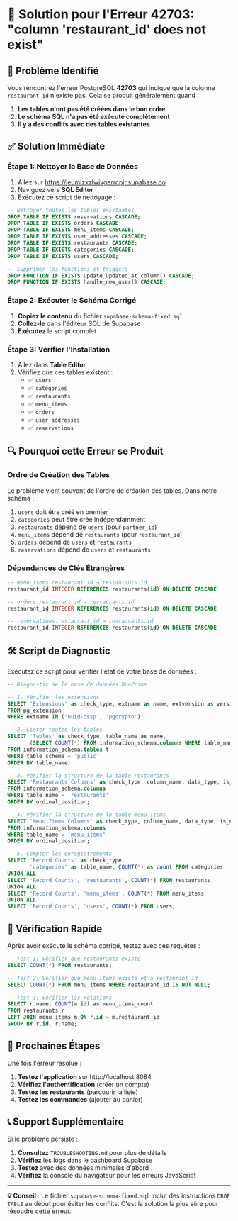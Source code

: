 # 🔧 Solution pour l'Erreur 42703: "column 'restaurant_id' does not exist"

## 🚨 **Problème Identifié**

Vous rencontrez l'erreur PostgreSQL **42703** qui indique que la colonne `restaurant_id` n'existe pas. Cela se produit généralement quand :

1. **Les tables n'ont pas été créées dans le bon ordre**
2. **Le schéma SQL n'a pas été exécuté complètement**
3. **Il y a des conflits avec des tables existantes**

## ✅ **Solution Immédiate**

### **Étape 1: Nettoyer la Base de Données**

1. Allez sur https://jeumizxzlwjvgerrcpjr.supabase.co
2. Naviguez vers **SQL Editor**
3. Exécutez ce script de nettoyage :

```sql
-- Nettoyer toutes les tables existantes
DROP TABLE IF EXISTS reservations CASCADE;
DROP TABLE IF EXISTS orders CASCADE;
DROP TABLE IF EXISTS menu_items CASCADE;
DROP TABLE IF EXISTS user_addresses CASCADE;
DROP TABLE IF EXISTS restaurants CASCADE;
DROP TABLE IF EXISTS categories CASCADE;
DROP TABLE IF EXISTS users CASCADE;

-- Supprimer les fonctions et triggers
DROP FUNCTION IF EXISTS update_updated_at_column() CASCADE;
DROP FUNCTION IF EXISTS handle_new_user() CASCADE;
```

### **Étape 2: Exécuter le Schéma Corrigé**

1. **Copiez le contenu** du fichier `supabase-schema-fixed.sql`
2. **Collez-le** dans l'éditeur SQL de Supabase
3. **Exécutez** le script complet

### **Étape 3: Vérifier l'Installation**

1. Allez dans **Table Editor**
2. Vérifiez que ces tables existent :
   - ✅ `users`
   - ✅ `categories`
   - ✅ `restaurants`
   - ✅ `menu_items`
   - ✅ `orders`
   - ✅ `user_addresses`
   - ✅ `reservations`

## 🔍 **Pourquoi cette Erreur se Produit**

### **Ordre de Création des Tables**
Le problème vient souvent de l'ordre de création des tables. Dans notre schéma :

1. `users` doit être créé en premier
2. `categories` peut être créé indépendamment
3. `restaurants` dépend de `users` (pour `partner_id`)
4. `menu_items` dépend de `restaurants` (pour `restaurant_id`)
5. `orders` dépend de `users` et `restaurants`
6. `reservations` dépend de `users` et `restaurants`

### **Dépendances de Clés Étrangères**
```sql
-- menu_items.restaurant_id → restaurants.id
restaurant_id INTEGER REFERENCES restaurants(id) ON DELETE CASCADE

-- orders.restaurant_id → restaurants.id
restaurant_id INTEGER REFERENCES restaurants(id) ON DELETE CASCADE

-- reservations.restaurant_id → restaurants.id
restaurant_id INTEGER REFERENCES restaurants(id) ON DELETE CASCADE
```

## 🛠️ **Script de Diagnostic**

Exécutez ce script pour vérifier l'état de votre base de données :

```sql
-- Diagnostic de la base de données BraPrime

-- 1. Vérifier les extensions
SELECT 'Extensions' as check_type, extname as name, extversion as version
FROM pg_extension 
WHERE extname IN ('uuid-ossp', 'pgcrypto');

-- 2. Lister toutes les tables
SELECT 'Tables' as check_type, table_name as name, 
       (SELECT COUNT(*) FROM information_schema.columns WHERE table_name = t.table_name) as columns
FROM information_schema.tables t
WHERE table_schema = 'public' 
ORDER BY table_name;

-- 3. Vérifier la structure de la table restaurants
SELECT 'Restaurants Columns' as check_type, column_name, data_type, is_nullable, column_default
FROM information_schema.columns
WHERE table_name = 'restaurants'
ORDER BY ordinal_position;

-- 4. Vérifier la structure de la table menu_items
SELECT 'Menu Items Columns' as check_type, column_name, data_type, is_nullable, column_default
FROM information_schema.columns
WHERE table_name = 'menu_items'
ORDER BY ordinal_position;

-- 5. Compter les enregistrements
SELECT 'Record Counts' as check_type, 
       'categories' as table_name, COUNT(*) as count FROM categories
UNION ALL
SELECT 'Record Counts', 'restaurants', COUNT(*) FROM restaurants
UNION ALL
SELECT 'Record Counts', 'menu_items', COUNT(*) FROM menu_items
UNION ALL
SELECT 'Record Counts', 'users', COUNT(*) FROM users;
```

## 🎯 **Vérification Rapide**

Après avoir exécuté le schéma corrigé, testez avec ces requêtes :

```sql
-- Test 1: Vérifier que restaurants existe
SELECT COUNT(*) FROM restaurants;

-- Test 2: Vérifier que menu_items existe et a restaurant_id
SELECT COUNT(*) FROM menu_items WHERE restaurant_id IS NOT NULL;

-- Test 3: Vérifier les relations
SELECT r.name, COUNT(m.id) as menu_items_count
FROM restaurants r
LEFT JOIN menu_items m ON r.id = m.restaurant_id
GROUP BY r.id, r.name;
```

## 🚀 **Prochaines Étapes**

Une fois l'erreur résolue :

1. **Testez l'application** sur http://localhost:8084
2. **Vérifiez l'authentification** (créer un compte)
3. **Testez les restaurants** (parcourir la liste)
4. **Testez les commandes** (ajouter au panier)

## 📞 **Support Supplémentaire**

Si le problème persiste :

1. **Consultez** `TROUBLESHOOTING.md` pour plus de détails
2. **Vérifiez** les logs dans le dashboard Supabase
3. **Testez** avec des données minimales d'abord
4. **Vérifiez** la console du navigateur pour les erreurs JavaScript

---

**💡 Conseil** : Le fichier `supabase-schema-fixed.sql` inclut des instructions `DROP TABLE` au début pour éviter les conflits. C'est la solution la plus sûre pour résoudre cette erreur. 